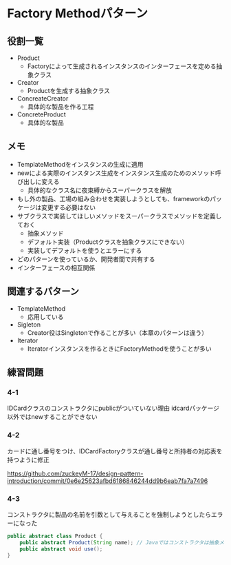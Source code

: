 # Factory Methodパターン

## 役割一覧

- Product
	- Factoryによって生成されるインスタンスのインターフェースを定める抽象クラス
- Creator
	- Productを生成する抽象クラス  
- ConcreateCreator
	- 具体的な製品を作る工程 
- ConcreteProduct
	- 具体的な製品

## メモ

- TemplateMethodをインスタンスの生成に適用
- newによる実際のインスタンス生成をインスタンス生成のためのメソッド呼び出しに変える
	- 具体的なクラス名に夜束縛からスーパークラスを解放
- もし外の製品、工場の組み合わせを実装しようとしても、frameworkのパッケージは変更する必要はない
- サブクラスで実装してほしいメソッドをスーパークラスでメソッドを定義しておく
	- 抽象メソッド
	- デフォルト実装（Productクラスを抽象クラスにできない）
	- 実装してデフォルトを使うとエラーにする
- どのパターンを使っているか、開発者間で共有する
- インターフェースの相互関係

## 関連するパターン
- TemplateMethod
	- 応用している
- Sigleton
	- Creator役はSingletonで作ることが多い（本章のパターンは違う）
- Iterator
	- Iteratorインスタンスを作るときにFactoryMethodを使うことが多い
	
## 練習問題

### 4-1

IDCardクラスのコンストラクタにpublicがついていない理由
idcardパッケージ以外ではnewすることができない

### 4-2

カードに通し番号をつけ、IDCardFactoryクラスが通し番号と所持者の対応表を持つように修正

https://github.com/zuckeyM-17/design-pattern-introduction/commit/0e6e25623afbd6186846244dd9b6eab7fa7a7496

### 4-3

コンストラクタに製品の名前を引数として与えることを強制しようとしたらエラーになった
```java
public abstract class Product {
	public abstract Product(String name); // Javaではコンストラクタは抽象メソッドにできない。
	public abstract void use();
}
```